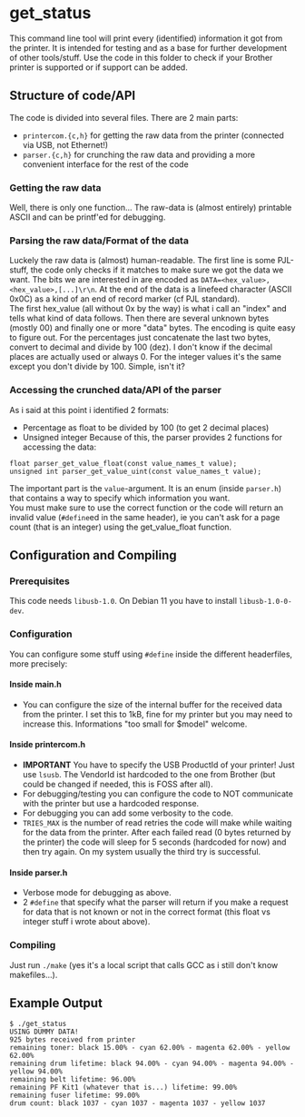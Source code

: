 # get_status
This command line tool will print every (identified) information it got from the printer. It is intended for testing and as a base for further development of other tools/stuff. Use the code in this folder to check if your Brother printer is supported or if support can be added.

## Structure of code/API
The code is divided into several files. There are 2 main parts:
* `printercom.{c,h}` for getting the raw data from the printer (connected via USB, not Ethernet!)
* `parser.{c,h}` for crunching the raw data and providing a more convenient interface for the rest of the code
### Getting the raw data
Well, there is only one function... The raw-data is (almost entirely) printable ASCII and can be printf'ed for debugging.
### Parsing the raw data/Format of the data
Luckely the raw data is (almost) human-readable. The first line is some PJL-stuff, the code only checks if it matches to make sure we got the data we want. The bits we are interested in are encoded as `DATA=<hex_value>,<hex_value>,[...]\r\n`. At the end of the data is a linefeed character (ASCII 0x0C) as a kind of an end of record marker (cf PJL standard).  
The first hex_value (all without 0x by the way) is what i call an "index" and tells what kind of data follows. Then there are several unknown bytes (mostly 00) and finally one or more "data" bytes. The encoding is quite easy to figure out. For the percentages just concatenate the last two bytes, convert to decimal and divide by 100 (dez). I don't know if the decimal places are actually used or always 0. For the integer values it's the same except you don't divide by 100. Simple, isn't it?
### Accessing the crunched data/API of the parser
As i said at this point i identified 2 formats:
- Percentage as float to be divided by 100 (to get 2 decimal places)
- Unsigned integer
Because of this, the parser provides 2 functions for accessing the data:
```
float parser_get_value_float(const value_names_t value);
unsigned int parser_get_value_uint(const value_names_t value); 
```
The important part is the `value`-argument. It is an enum (inside `parser.h`) that contains a way to specify which information you want.  
You must make sure to use the correct function or the code will return an invalid value (`#define`ed in the same header), ie you can't ask for a page count (that is an integer) using the get_value_float function.

## Configuration and Compiling
### Prerequisites
This code needs `libusb-1.0`. On Debian 11 you have to install `libusb-1.0-0-dev`.
### Configuration
You can configure some stuff using `#define` inside the different headerfiles, more precisely:
#### Inside main.h
- You can configure the size of the internal buffer for the received data from the printer. I set this to 1kB, fine for my printer but you may need to increase this. Informations "too small for $model" welcome.
#### Inside printercom.h
- **IMPORTANT** You have to specify the USB ProductId of your printer! Just use `lsusb`. The VendorId ist hardcoded to the one from Brother (but could be changed if needed, this is FOSS after all).
- For debugging/testing you can configure the code to NOT communicate with the printer but use a hardcoded response.
- For debugging you can add some verbosity to the code.
- `TRIES_MAX` is the number of read retries the code will make while waiting for the data from the printer. After each failed read (0 bytes returned by the printer) the code will sleep for 5 seconds (hardcoded for now) and then try again. On my system usually the third try is successful.
#### Inside parser.h
- Verbose mode for debugging as above.
- 2 `#define` that specify what the parser will return if you make a request for data that is not known or not in the correct format (this float vs integer stuff i wrote about above).
### Compiling
Just run `./make` (yes it's a local script that calls GCC as i still don't know makefiles...).

## Example Output
```
$ ./get_status 
USING DUMMY DATA!
925 bytes received from printer
remaining toner: black 15.00% - cyan 62.00% - magenta 62.00% - yellow 62.00%
remaining drum lifetime: black 94.00% - cyan 94.00% - magenta 94.00% - yellow 94.00%
remaining belt lifetime: 96.00%
remaining PF Kit1 (whatever that is...) lifetime: 99.00%
remaining fuser lifetime: 99.00%
drum count: black 1037 - cyan 1037 - magenta 1037 - yellow 1037
```

